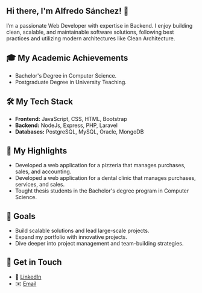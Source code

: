## Hi there, I'm Alfredo Sánchez! 👋

I’m a passionate Web Developer with expertise in Backend. I enjoy building clean, scalable, and maintainable software solutions, following best practices and utilizing modern architectures like Clean Architecture.
## 🎓  My Academic Achievements 
* Bachelor's Degree in Computer Science.
* Postgraduate Degree in University Teaching.

## 🛠️ My Tech Stack
* **Frontend:** JavaScript, CSS, HTML, Bootstrap
* **Backend:**  NodeJs, Express, PHP, Laravel
* **Databases:** PostgreSQL, MySQL, Oracle, MongoDB

## 🌟 My Highlights
* Developed a web application for a pizzeria that manages purchases, sales, and accounting.
* Developed a web application for a dental clinic that manages purchases, services, and sales.
* Tought thesis students in the Bachelor's degree program in Computer Science.

## 🚀 Goals
* Build scalable solutions and lead large-scale projects.
* Expand my portfolio with innovative projects.
* Dive deeper into project management and team-building strategies.

## 🤝 Get in Touch
- 🔗 [LinkedIn](www.linkedin.com/in/alfredo-sanchezg)  
- ✉️ [Email](mailto:alfredosanchez080114@gmail.com)

